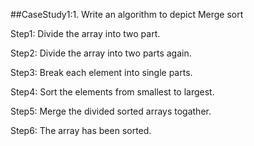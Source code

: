 ##CaseStudy1:1. Write an algorithm to depict Merge sort

Step1: Divide the array into two part.

Step2: Divide the array into two parts again.

Step3: Break each element into single parts.

Step4: Sort the elements from smallest to largest.

Step5: Merge the divided sorted arrays togather.

Step6: The array has been sorted.